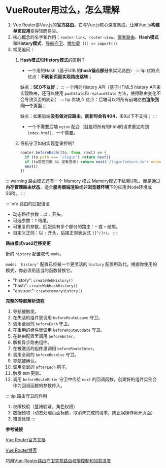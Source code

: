 # VueRouter用过么，怎么理解

1. Vue Router是Vue.js的**官方路由**。它与Vue.js核心深度集成，让用Vue.js**构建单页应用**变得轻而易举。
2. 核心概念的名字和作用：`router-link`、`router-view`、[嵌套路由](https://www.yuque.com/baizhe-kpbhu/xdlosh/fcmd3z#stCJk)、**Hash模式**和**History模式**、[导航守卫](https://www.yuque.com/baizhe-kpbhu/xdlosh/vprnsy)、[懒加载](https://www.yuque.com/baizhe-kpbhu/xdlosh/vprnsy#ieEcn)（`() => import()`）
3. 常见追问：
    1. **Hash模式**和**History模式**的区别？
        * 一个用的Hash（基于URL的**hash锚点部分**来实现路由）
         ::: tip 优缺点
         优点：**不刷新页面实现路由跳转**；

         缺点：**SEO不友好**；
         :::
         一个用的History API（基于HTML5 history API来实现路由，还可以使用 `pushState`和 `replaceState` 方法，使得路由变化不会导致页面的刷新）
         ::: tip 优缺点
         优点：后端可以将所有前端路由**渲染到同一个页面**；

         缺点：如果后端**没有做对应路由**，**刷新时会有404**，IE8以下不支持；
         :::
        * 一个不需要后端 `nginx` 配合（就是将所有的html的请求重定向到 `index.html`），一个需要。
    2. 导航守卫如何实现登录控制?
        ```javascript
        router.beforeEach((to, from, next) => {
          if (to.path === '/login') return next()
          if (to受控页面 && 没有登录) return next('/login?return_to'+ encodeURIComponent(to.path))
          next()
        })
        ```
::: warning 路由模式还有一个 Memory 模式
Memory模式不依赖URL，而是通过**内存管理路由状态**，适合**服务器端渲染**或**非浏览器环境**下的应用(Node环境或SSR)。
:::

::: info 路由的匹配语法
* 动态路径参数：以 `:` 开头。
* 可选参数：`?` 结尾。
* 可重复的参数，匹配具有多个部分的路由：`*` 或 `+` 结尾。
* 自定义正则：以 `:` 开头，后接正则表达式 `([^/]+)`。
:::

**路由模式vue2迁移变更**

新的 `history` 配置取代 `mode`。

`mode: 'history'` 配置已经被一个更灵活的 `history` 配置所取代。根据你使用的模式，你必须用适当的函数替换它。

* "history": `createWebHistory()`
* "hash": `createWebHashHistory()`
* "abstract": `createMemoryHistory()`

**完整的导航解析流程**

1. 导航被触发。
2. 在失活的组件里调用 `beforeRouteLeave` 守卫。
3. 调用全局的 `beforeEach` 守卫。
4. 在重用的组件里调用 `beforeRouteUpdate` 守卫。
5. 在路由配置里调用 `beforeEnter`。
6. 解析异步路由组件。
7. 在被激活的组件里调用 `beforeRouteEnter`。
8. 调用全局的 `beforeResolve` 守卫。
9. 导航被确认。
10. 调用全局的 `afterEach` 钩子。
11. 触发 `DOM` 更新。
12. 调用 `beforeRouteEnter` 守卫中传给 `next` 的回调函数，创建好的组件实例会作为回调函数的参数传入。

::: tip 路由守卫的作用
1. 权限校验（登陆验证，角色权限）
2. 数据预取（动态处理页面标题，取消未完成的请求，防止误操作离开页面）
3. 错误处理
:::

**参考链接**

[Vue Router官方文档](https://router.vuejs.org/zh/guide/)

[Vue Router博客](https://www.yuque.com/baizhe-kpbhu/xdlosh/fcmd3z)

[巧用Vue-Router路由守卫实现路由权限控制和加载进度](https://blog.csdn.net/sinat_36521655/article/details/106125910)


